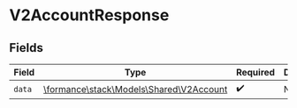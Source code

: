 # V2AccountResponse


## Fields

| Field                                                                       | Type                                                                        | Required                                                                    | Description                                                                 |
| --------------------------------------------------------------------------- | --------------------------------------------------------------------------- | --------------------------------------------------------------------------- | --------------------------------------------------------------------------- |
| `data`                                                                      | [\formance\stack\Models\Shared\V2Account](../../Models/Shared/V2Account.md) | :heavy_check_mark:                                                          | N/A                                                                         |